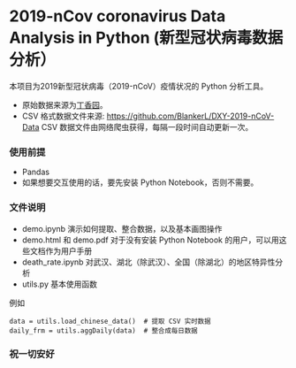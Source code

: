 # 2019-nCov coronavirus Data Analysis in Python (新型冠状病毒数据分析）
本项目为2019新型冠状病毒（2019-nCoV）疫情状况的 Python 分析工具。
* 原始数据来源为[丁香园](https://3g.dxy.cn/newh5/view/pneumonia)。 
* CSV 格式数据文件来源: https://github.com/BlankerL/DXY-2019-nCoV-Data CSV 数据文件由网络爬虫获得，每隔一段时间自动更新一次。

### 使用前提

* Pandas
* 如果想要交互使用的话，要先安装 Python Notebook，否则不需要。


### 文件说明
* demo.ipynb 演示如何提取、整合数据，以及基本画图操作
* demo.html 和 demo.pdf 对于没有安装 Python Notebook 的用户，可以用这些文档作为用户手册
* death_rate.ipynb 对武汉、湖北（除武汉）、全国（除湖北）的地区特异性分析
* utils.py 基本使用函数

例如

```
data = utils.load_chinese_data()  # 提取 CSV 实时数据
daily_frm = utils.aggDaily(data)  # 整合成每日数据
```

### 祝一切安好
